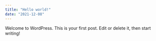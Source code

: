 ```yaml
---
title: "Hello world!"
date: "2021-12-08"
---
```


Welcome to WordPress. This is your first post. Edit or delete it, then start writing!
